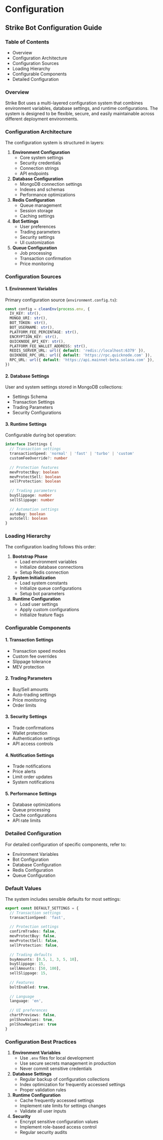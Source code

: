 # Configuration

## Strike Bot Configuration Guide

### Table of Contents

* Overview
* Configuration Architecture
* Configuration Sources
* Loading Hierarchy
* Configurable Components
* Detailed Configuration

### Overview

Strike Bot uses a multi-layered configuration system that combines environment variables, database settings, and runtime configurations. The system is designed to be flexible, secure, and easily maintainable across different deployment environments.

### Configuration Architecture

The configuration system is structured in layers:

1. **Environment Configuration**
   * Core system settings
   * Security credentials
   * Connection strings
   * API endpoints
2. **Database Configuration**
   * MongoDB connection settings
   * Indexes and schemas
   * Performance optimizations
3. **Redis Configuration**
   * Queue management
   * Session storage
   * Caching settings
4. **Bot Settings**
   * User preferences
   * Trading parameters
   * Security settings
   * UI customization
5. **Queue Configuration**
   * Job processing
   * Transaction confirmation
   * Price monitoring

### Configuration Sources

#### 1. Environment Variables

Primary configuration source (`environment.config.ts`):

```typescript
const config = cleanEnv(process.env, {
  IV_KEY: str(),
  MONGO_URI: str(),
  BOT_TOKEN: str(),
  BOT_USERNAME: str(),
  PLATFORM_FEE_PERCENTAGE: str(),
  ENCRYPTION_KEY: str(),
  QUICKNODE_API_KEY: str(),
  PLATFORM_FEE_WALLET_ADDRESS: str(),
  REDIS_SERVER_URL: url({ default: 'redis://localhost:6379' }),
  QUIKNODE_RPC_URL: url({ default: 'https://rpc.quicknode.com' }),
  RPC_URL: url({ default: 'https://api.mainnet-beta.solana.com' }),
})
```

#### 2. Database Settings

User and system settings stored in MongoDB collections:

* Settings Schema
* Transaction Settings
* Trading Parameters
* Security Configurations

#### 3. Runtime Settings

Configurable during bot operation:

```typescript
interface ISettings {
  // Transaction settings
  transactionSpeed: 'normal' | 'fast' | 'turbo' | 'custom'
  customFeeOverride?: number
  
  // Protection features
  mevProtectBuy: boolean
  mevProtectSell: boolean
  sellProtection: boolean
  
  // Trading parameters
  buySlippage: number
  sellSlippage: number
  
  // Automation settings
  autoBuy: boolean
  autoSell: boolean
}
```

### Loading Hierarchy

The configuration loading follows this order:

1. **Bootstrap Phase**
   * Load environment variables
   * Initialize database connections
   * Setup Redis connection
2. **System Initialization**
   * Load system constants
   * Initialize queue configurations
   * Setup bot parameters
3. **Runtime Configuration**
   * Load user settings
   * Apply custom configurations
   * Initialize feature flags

### Configurable Components

#### 1. Transaction Settings

* Transaction speed modes
* Custom fee overrides
* Slippage tolerance
* MEV protection

#### 2. Trading Parameters

* Buy/Sell amounts
* Auto-trading settings
* Price monitoring
* Order limits

#### 3. Security Settings

* Trade confirmations
* Wallet protection
* Authentication settings
* API access controls

#### 4. Notification Settings

* Trade notifications
* Price alerts
* Limit order updates
* System notifications

#### 5. Performance Settings

* Database optimizations
* Queue processing
* Cache configurations
* API rate limits

### Detailed Configuration

For detailed configuration of specific components, refer to:

* Environment Variables
* Bot Configuration
* Database Configuration
* Redis Configuration
* Queue Configuration

### Default Values

The system includes sensible defaults for most settings:

```typescript
export const DEFAULT_SETTINGS = {
  // Transaction settings
  transactionSpeed: 'fast',
  
  // Protection settings
  confirmTrades: false,
  mevProtectBuy: false,
  mevProtectSell: false,
  sellProtection: false,
  
  // Trading defaults
  buyAmounts: [0.5, 1, 3, 5, 10],
  buySlippage: 15,
  sellAmounts: [50, 100],
  sellSlippage: 15,
  
  // Features
  boltEnabled: true,
  
  // Language
  language: 'en',
  
  // UI preferences
  chartPreviews: false,
  pnlShowValues: true,
  pnlShowNegative: true
}
```

### Configuration Best Practices

1. **Environment Variables**
   * Use `.env` files for local development
   * Use secure secrets management in production
   * Never commit sensitive credentials
2. **Database Settings**
   * Regular backup of configuration collections
   * Index optimization for frequently accessed settings
   * Proper validation rules
3. **Runtime Configuration**
   * Cache frequently accessed settings
   * Implement rate limits for settings changes
   * Validate all user inputs
4. **Security**
   * Encrypt sensitive configuration values
   * Implement role-based access control
   * Regular security audits

